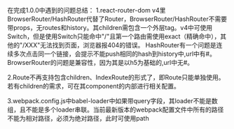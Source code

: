 在完成1.0.0中遇到的问题总结：
1.react-router-dom v4里BrowserRouter/HashRouter代替了Router，BrowserRouter/HashRouter不需要带props，无routes和history。其children需包含一个外层tag。v4中可使用Switch，但是使用Switch只能命中"/"且第一个路由需使用exact（精确命中），其他的"/XXX"无法找到页面，浏览器报404的错误。
    HashRouter有一个问题是连续多次点击同一个链接，会提示不能push相同的hash到history中,url中有#。
    BrowserRouter的问题是兼容性，因为其是以h5为基础的,url中无#。

2.Route不再支持包含children、IndexRoute的形式了，即Route只能单独使用。若有children的需求，可在其component的内部进行相关配置。

3.webpack.config.js中babel-loader中如果带query字段，其loader不能是数组，且不能是多个loader串联。当前最新版本的webpack配置文件中所有的路径不能为相对路径，必须为绝对路径，此时可使用path
